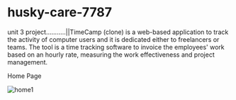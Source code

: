 # husky-care-7787
unit 3 project...........||TimeCamp (clone) is a web-based application  to track the activity of computer users and it is dedicated either to freelancers or teams. The tool is a time tracking software to invoice the employees' work based on an hourly rate, measuring the work effectiveness and project management.

Home Page

![home1](https://user-images.githubusercontent.com/101583807/187609641-304fcfa5-120b-4cbb-994c-0a9be0b19696.png)
